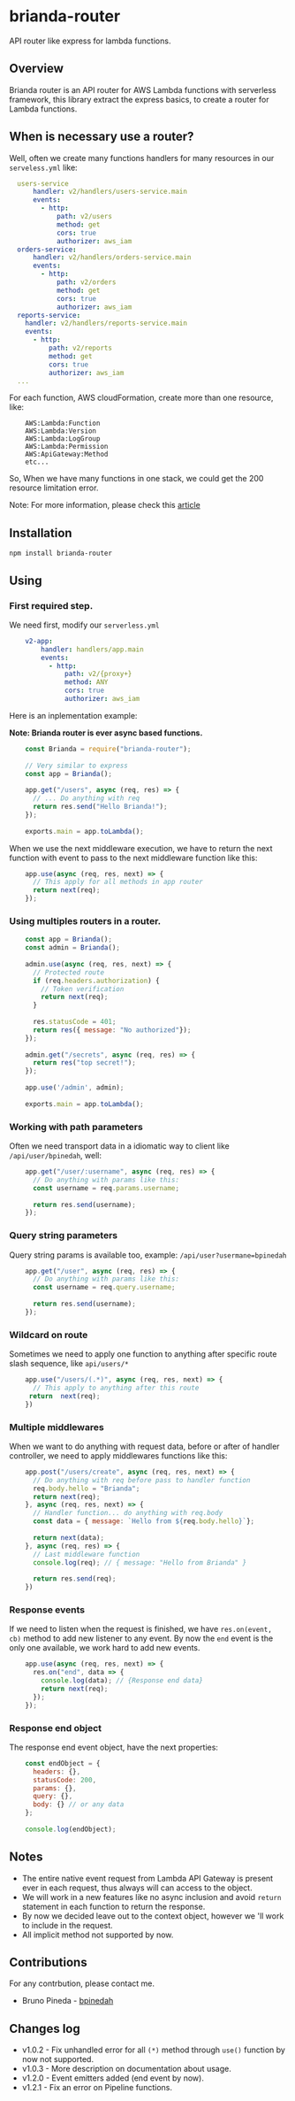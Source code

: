 # brianda-router
API router like express for lambda functions.

## Overview
Brianda router is an API router for AWS Lambda functions with serverless framework, this library extract the express basics, to create a router for Lambda functions.

## When is necessary use a router?
Well, often we create many functions handlers for many resources in our ```serveless.yml``` like:

```yaml
  users-service
      handler: v2/handlers/users-service.main
      events:
        - http:
            path: v2/users
            method: get
            cors: true
            authorizer: aws_iam
  orders-service:
      handler: v2/handlers/orders-service.main
      events:
        - http:
            path: v2/orders
            method: get
            cors: true
            authorizer: aws_iam
  reports-service:
    handler: v2/handlers/reports-service.main
    events:
      - http:
          path: v2/reports
          method: get
          cors: true
          authorizer: aws_iam
  ...
```
For each function, AWS cloudFormation, create more than one resource, like:

```
    AWS:Lambda:Function
    AWS:Lambda:Version
    AWS:Lambda:LogGroup
    AWS:Lambda:Permission
    AWS:ApiGateway:Method
    etc...
```
So, When we have many functions in one stack, we could get the 200 resource limitation error.

Note: For more information, please check this [article](https://serverless.com/blog/serverless-workaround-cloudformation-200-resource-limit/)

## Installation
```text
npm install brianda-router
```

## Using

### First required step.
We need first, modify our ```serverless.yml```
```yaml
    v2-app:
        handler: handlers/app.main
        events:
          - http:
              path: v2/{proxy+}
              method: ANY
              cors: true
              authorizer: aws_iam
```

Here is an inplementation example:

**Note: Brianda router is ever async based functions.**
```js
    const Brianda = require("brianda-router");
    
    // Very similar to express
    const app = Brianda();
    
    app.get("/users", async (req, res) => {
      // ... Do anything with req
      return res.send("Hello Brianda!");
    });
    
    exports.main = app.toLambda();
```

When we use the next middleware execution, we have to return the next function with event to pass to the next middleware function like this:
```js
    app.use(async (req, res, next) => {
      // This apply for all methods in app router
      return next(req);
    });
```

### Using multiples routers in a router.
```js
    const app = Brianda();
    const admin = Brianda();
    
    admin.use(async (req, res, next) => {
      // Protected route
      if (req.headers.authorization) {
        // Token verification
        return next(req);
      }
      
      res.statusCode = 401;
      return res({ message: "No authorized"});
    });
    
    admin.get("/secrets", async (req, res) => {
      return res("top secret!");
    });
    
    app.use('/admin', admin);
    
    exports.main = app.toLambda();
```

### Working with path parameters
Often we need transport data in a idiomatic way to client like ```/api/user/bpinedah```, well:
```js
    app.get("/user/:username", async (req, res) => {
      // Do anything with params like this:
      const username = req.params.username;
      
      return res.send(username);
    });
```

### Query string parameters
Query string params is available too, example: ```/api/user?usermane=bpinedah```
```js
    app.get("/user", async (req, res) => {
      // Do anything with params like this:
      const username = req.query.username;
      
      return res.send(username);
    });
```

### Wildcard on route
Sometimes we need to apply one function to anything after specific route slash sequence, like ```api/users/*```
```js
    app.use("/users/(.*)", async (req, res, next) => {
      // This apply to anything after this route
     return  next(req);
    })
```

### Multiple middlewares
When we want to do anything with request data, before or after of handler controller, we need to apply middlewares functions like this:
```js
    app.post("/users/create", async (req, res, next) => {
      // Do anything with req before pass to handler function
      req.body.hello = "Brianda";
      return next(req);
    }, async (req, res, next) => {
      // Handler function... do anything with req.body
      const data = { message: `Hello from ${req.body.hello}`};
      
      return next(data);
    }, async (req, res) => {
      // Last middleware function
      console.log(req); // { message: "Hello from Brianda" }
      
      return res.send(req);
    })
```

### Response events
If we need to listen when the request is finished, we have `res.on(event, cb)` method to add new listener to any event. By now the `end` event is the only one available, we work hard to add new events.
```js
    app.use(async (req, res, next) => {
      res.on("end", data => {
        console.log(data); // {Response end data}
        return next(req);
      });
    });
```

### Response end object
The response end event object, have the next properties:
```js
    const endObject = {
      headers: {},
      statusCode: 200,
      params: {},
      query: {},
      body: {} // or any data
    };
    
    console.log(endObject);
```

## Notes

 - The entire native event request from Lambda API Gateway is present ever in each request, thus always will can access to the object.
 - We will work in a new features like no async inclusion and avoid ```return``` statement in each function to return the response.
 - By now we decided leave out to the context object, however we 'll work to include in the request.
 - All implicit method not supported by now.
 
 ## Contributions
 For any contrbution, please contact me.
 - Bruno Pineda - [bpinedah](https://github.com/bpinedah)
 
 ## Changes log
 - v1.0.2 - Fix unhandled error for all ```(*)``` method through ```use()``` function by now not supported.
 - v1.0.3 - More description on documentation about usage.
 - v1.2.0 - Event emitters added (end event by now).
 - v1.2.1 - Fix an error on Pipeline functions.
